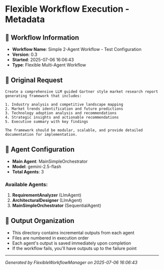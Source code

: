 # Flexible Workflow Execution - Metadata

## 🚀 Workflow Information
- **Workflow Name**: Simple 2-Agent Workflow - Test Configuration
- **Version**: 0.3
- **Started**: 2025-07-06 16:06:43
- **Type**: Flexible Multi-Agent Workflow

## 📝 Original Request
```
Create a comprehensive LLM guided Gartner style market research report generating framework that includes:

1. Industry analysis and competitive landscape mapping
2. Market trends identification and future predictions  
3. Technology adoption analysis and recommendations
4. Strategic insights and actionable recommendations
5. Executive summary with key findings

The framework should be modular, scalable, and provide detailed documentation for implementation.
```

## 🤖 Agent Configuration
- **Main Agent**: MainSimpleOrchestrator
- **Model**: gemini-2.5-flash
- **Total Agents**: 3

### Available Agents:
1. **RequirementAnalyzer** (LlmAgent)
2. **ArchitecturalDesigner** (LlmAgent)
3. **MainSimpleOrchestrator** (SequentialAgent)

## 📁 Output Organization
- This directory contains incremental outputs from each agent
- Files are numbered in execution order
- Each agent's output is saved immediately upon completion
- If the workflow fails, you'll have outputs up to the failure point

---
*Generated by FlexibleWorkflowManager on 2025-07-06 16:06:43*
